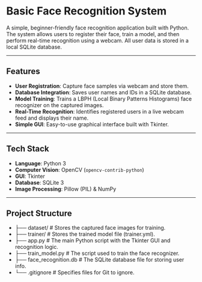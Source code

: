 # Basic Face Recognition System

A simple, beginner-friendly face recognition application built with Python. The system allows users to register their face, train a model, and then perform real-time recognition using a webcam. All user data is stored in a local SQLite database.

---

## Features

-   **User Registration**: Capture face samples via webcam and store them.
-   **Database Integration**: Saves user names and IDs in a SQLite database.
-   **Model Training**: Trains a LBPH (Local Binary Patterns Histograms) face recognizer on the captured images.
-   **Real-Time Recognition**: Identifies registered users in a live webcam feed and displays their name.
-   **Simple GUI**: Easy-to-use graphical interface built with Tkinter.

---

## Tech Stack

-   **Language**: Python 3
-   **Computer Vision**: OpenCV (`opencv-contrib-python`)
-   **GUI**: Tkinter
-   **Database**: SQLite 3
-   **Image Processing**: Pillow (PIL) & NumPy

---
## Project Structure
- ├── dataset/              # Stores the captured face images for training.
- ├── trainer/              # Stores the trained model file (trainer.yml).
- ├── app.py                # The main Python script with the Tkinter GUI and recognition logic.
- ├── train_model.py        # The script used to train the face recognizer.
- ├── face_recognition.db   # The SQLite database file for storing user info.
- └── .gitignore            # Specifies files for Git to ignore.
